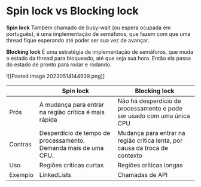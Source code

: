 # Spin lock vs Blocking lock

**Spin lock**
Também chamado de busy-wait (ou espera ocupada em português), é uma implementação de semáforos, que fazem com que uma thread fique esperando até poder ser sua vez de avançar.

**Blocking lock**
É uma estratégia de implementação de semáforos, que muda o estado da thread para bloqueado, até que seja sua hora. Então ela passa do estado de pronto para rodar e rodando.

![[Pasted image 20230514144939.png]]

| | Spin lock | Blocking lock |
|--| ---------  | ------------- |
| Prós | A mudança para entrar na região crítica é mais rápida  | Não há desperdício de processamento e pode ser usado com uma única CPU |
| Contras | Desperdício de tempo de processamento. Demanda mais de uma CPU. | Mudança para entrar na região crítica lenta, por causa da troca de contexto |
| Uso | Regiões críticas curtas  | Regiões críticas longas |]
| Exemplo | LinkedLists  | Chamadas de API |


